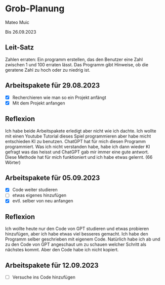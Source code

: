 # Grob-Planung

Mateo Muic

Bis 26.09.2023

## Leit-Satz

Zahlen erraten: Ein programm erstellen, das den Benutzer eine Zahl zwischen 1 und 100 erraten lässt. Das Programm gibt Hinweise, ob die geratene Zahl zu hoch oder zu niedrig ist.

## Arbeitspakete für 29.08.2023
- [x] Recherchieren wie man so ein Projekt anfängt
- [x] Mit dem Projekt anfangen

## Reflexion
Ich habe beide Arbeitspakete erledigt aber nicht wie ich dachte. Ich wollte mit einen Youtube Tutorial dieses Spiel programmieren aber habe micht entschieden KI zu benutzen. ChatGPT hat für mich diesen Programm programmiert. Was ich nicht verstanden habe, habe ich dann wieder KI gefragt was das heisst und ChatGPT gab mir immer eine gute antwort. Diese Methode hat für mich funktioniert und ich habe etwas gelernt. (66 Wörter)

## Arbeitspakete für 05.09.2023

- [x] Code weiter studieren
- [ ] etwas eigenes hinzufügen
- [x] evtl. selber von neu anfangen

## Reflexion
Ich wollte heute nur den Code von GPT studieren und etwas probieren hinzufügen, aber ich habe etwas viel besseres gemacht. Ich habe den Programm selber geschrieben mit eigenem Code. Natürlich habe ich ab und zu 
den Code von GPT angeschaut um zu schauen welcher Schritt als nächstes kommt. Aber den Code habe ich nicht kopiert.

## Arbeitspakete für 12.09.2023

- [ ] Versuche ins Code hinzufügen
